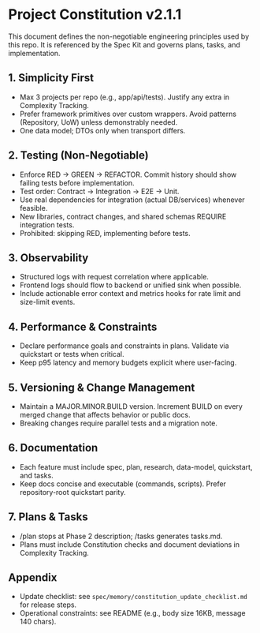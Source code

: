 # Project Constitution v2.1.1

This document defines the non-negotiable engineering principles used by this
repo. It is referenced by the Spec Kit and governs plans, tasks, and
implementation.

## 1. Simplicity First

- Max 3 projects per repo (e.g., app/api/tests). Justify any extra in Complexity
  Tracking.
- Prefer framework primitives over custom wrappers. Avoid patterns (Repository,
  UoW) unless demonstrably needed.
- One data model; DTOs only when transport differs.

## 2. Testing (Non-Negotiable)

- Enforce RED → GREEN → REFACTOR. Commit history should show failing tests
  before implementation.
- Test order: Contract → Integration → E2E → Unit.
- Use real dependencies for integration (actual DB/services) whenever feasible.
- New libraries, contract changes, and shared schemas REQUIRE integration tests.
- Prohibited: skipping RED, implementing before tests.

## 3. Observability

- Structured logs with request correlation where applicable.
- Frontend logs should flow to backend or unified sink when possible.
- Include actionable error context and metrics hooks for rate limit and
  size-limit events.

## 4. Performance & Constraints

- Declare performance goals and constraints in plans. Validate via quickstart or
  tests when critical.
- Keep p95 latency and memory budgets explicit where user-facing.

## 5. Versioning & Change Management

- Maintain a MAJOR.MINOR.BUILD version. Increment BUILD on every merged change
  that affects behavior or public docs.
- Breaking changes require parallel tests and a migration note.

## 6. Documentation

- Each feature must include spec, plan, research, data-model, quickstart, and
  tasks.
- Keep docs concise and executable (commands, scripts). Prefer repository-root
  quickstart parity.

## 7. Plans & Tasks

- /plan stops at Phase 2 description; /tasks generates tasks.md.
- Plans must include Constitution checks and document deviations in Complexity
  Tracking.

## Appendix

- Update checklist: see `spec/memory/constitution_update_checklist.md` for
  release steps.
- Operational constraints: see README (e.g., body size 16KB, message 140 chars).
